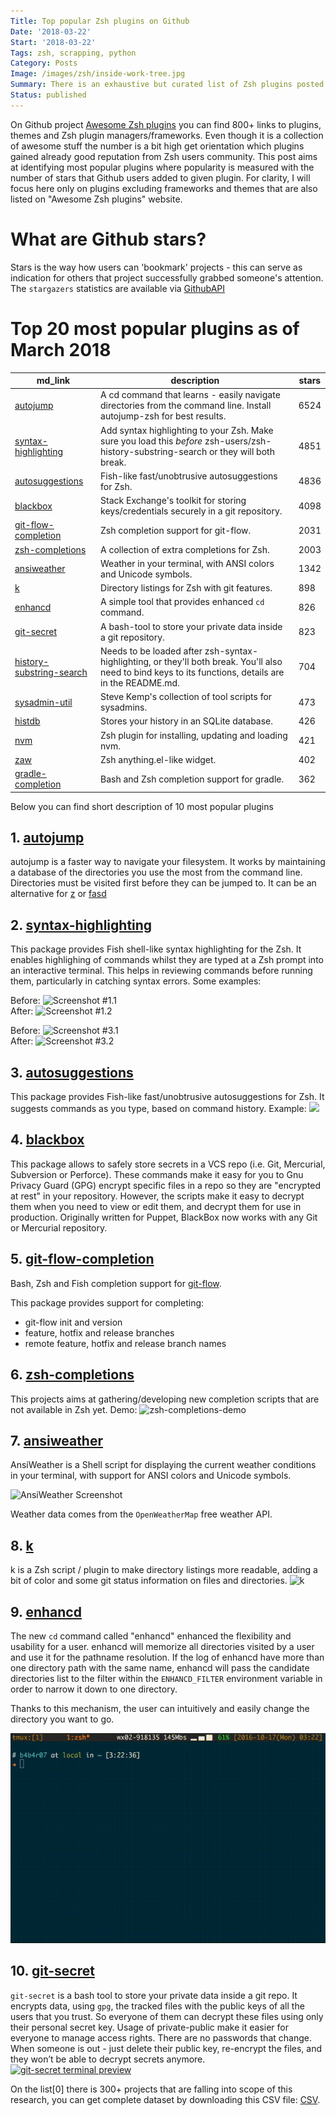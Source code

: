 ```yaml
---
Title: Top popular Zsh plugins on Github
Date: '2018-03-22'
Start: '2018-03-22'
Tags: zsh, scrapping, python
Category: Posts
Image: /images/zsh/inside-work-tree.jpg
Summary: There is an exhaustive but curated list of Zsh plugins posted on Github project [Awesome Zsh plugins](https://github.com/unixorn/awesome-zsh-plugins). You can find there 800+ links to plugins, themes and Zsh plugin managers/frameworks. Even though it is a collection of awesome stuff the number is a bit high get orientation which plugins gained already good reputation from Zsh users community. In this post I will identify most popular plugins - those which have highest number of stars.
Status: published
---
```


On Github project [Awesome Zsh plugins](https://github.com/unixorn/awesome-zsh-plugins) you can find 800+ links to plugins, themes and Zsh plugin managers/frameworks. Even though it is a collection of awesome stuff the number is a bit high get orientation which plugins gained already good reputation from Zsh users community. This post aims at identifying most popular plugins where popularity is measured with the number of stars that Github users added to given plugin. For clarity, I will focus here only on plugins excluding frameworks and themes that are also listed on "Awesome Zsh plugins" website.

# What are Github stars?

Stars is the way how users can 'bookmark' projects - this can serve as indication for others that project successfully grabbed someone's attention. The `stargazers` statistics are available via [GithubAPI](https://developer.github.com/v4/)

# Top 20 most popular plugins as of March 2018

md_link                                                                               | description                                                                                                                                            | stars
------------------------------------------------------------------------------------- | ------------------------------------------------------------------------------------------------------------------------------------------------------ | -----
[autojump](https://github.com/wting/autojump)                                         | A cd command that learns - easily navigate directories from the command line. Install autojump-zsh for best results.                                   | 6524
[syntax-highlighting](https://github.com/zsh-users/zsh-syntax-highlighting)           | Add syntax highlighting to your Zsh. Make sure you load this _before_ zsh-users/zsh-history-substring-search or they will both break.                  | 4851
[autosuggestions](https://github.com/zsh-users/zsh-autosuggestions)                   | Fish-like fast/unobtrusive autosuggestions for Zsh.                                                                          | 4836
[blackbox](https://github.com/StackExchange/blackbox)                                 | Stack Exchange's toolkit for storing keys/credentials securely in a git repository.                                                                    | 4098
[git-flow-completion](https://github.com/bobthecow/git-flow-completion)               | Zsh completion support for git-flow.                                                                                                                   | 2031
[zsh-completions](https://github.com/zsh-users/zsh-completions)                       | A collection of extra completions for Zsh.                                                                                                             | 2003
[ansiweather](https://github.com/fcambus/ansiweather)                                 | Weather in your terminal, with ANSI colors and Unicode symbols.                                                                                        | 1342
[k](https://github.com/rimraf/k)                                                      | Directory listings for Zsh with git features.                                                                                                          | 898
[enhancd](https://github.com/b4b4r07/enhancd)                                         | A simple tool that provides enhanced `cd` command.                                                                                                     | 826
[git-secret](https://github.com/sobolevn/git-secret)                                  | A bash-tool to store your private data inside a git repository.                                                                                        | 823
[history-substring-search](https://github.com/zsh-users/zsh-history-substring-search) | Needs to be loaded after zsh-syntax-highlighting, or they'll both break. You'll also need to bind keys to its functions, details are in the README.md. | 704
[sysadmin-util](https://github.com/skx/sysadmin-util)                                 | Steve Kemp's collection of tool scripts for sysadmins.                                                                                                 | 473
[histdb](https://github.com/larkery/zsh-histdb)                                       | Stores your history in an SQLite database.                                                                                                             | 426
[nvm](https://github.com/lukechilds/zsh-nvm)                                          | Zsh plugin for installing, updating and loading nvm.                                                                                                   | 421
[zaw](https://github.com/zsh-users/zaw)                                               | Zsh anything.el-like widget.                                                                                                                           | 402
[gradle-completion](https://github.com/eriwen/gradle-completion)                      | Bash and Zsh completion support for gradle.                                                                                                            | 362

Below you can find short description of 10 most popular plugins

## 1. [autojump](https://github.com/wting/autojump)

autojump is a faster way to navigate your filesystem. It works by maintaining a database of the directories you use the most from the command line. Directories must be visited first before they can be jumped to. It can be an alternative for [z](https://github.com/rupa/z) or [fasd](https://github.com/clvv/fasd)

## 2. [syntax-highlighting](https://github.com/zsh-users/zsh-syntax-highlighting)

This package provides Fish shell-like syntax highlighting for the Zsh. It enables highlighing of commands whilst they are typed at a Zsh prompt into an interactive terminal. This helps in reviewing commands before running them, particularly in catching syntax errors.
Some examples:

Before: ![Screenshot #1.1](https://raw.githubusercontent.com/zsh-users/zsh-syntax-highlighting/master/images/before1-smaller.png)
</br>
After: ![Screenshot #1.2](https://raw.githubusercontent.com/zsh-users/zsh-syntax-highlighting/master/images/after1-smaller.png)

Before: ![Screenshot #3.1](https://raw.githubusercontent.com/zsh-users/zsh-syntax-highlighting/master/images/before3-smaller.png)
</br>
After: ![Screenshot #3.2](https://raw.githubusercontent.com/zsh-users/zsh-syntax-highlighting/master/images/after3-smaller.png)

## 3. [autosuggestions](https://github.com/zsh-users/zsh-autosuggestions)

This package provides Fish-like fast/unobtrusive autosuggestions for Zsh. It suggests commands as you type, based on command history.
Example:
<a href="https://asciinema.org/a/37390" target="_blank"><img src="https://asciinema.org/a/37390.png" width="400" /></a>

## 4. [blackbox](https://github.com/StackExchange/blackbox)

This package allows to safely store secrets in a VCS repo (i.e. Git, Mercurial, Subversion or Perforce). These commands make it easy for you to Gnu Privacy Guard (GPG) encrypt specific files in a repo so they are "encrypted at rest" in your repository. However, the scripts make it easy to decrypt them when you need to view or edit them, and decrypt them for use in production. Originally written for Puppet, BlackBox now works with any Git or Mercurial repository.

## 5. [git-flow-completion](https://github.com/bobthecow/git-flow-completion)

Bash, Zsh and Fish completion support for [git-flow](http://github.com/nvie/gitflow).

This package provides support for completing:

* git-flow init and version
* feature, hotfix and release branches
* remote feature, hotfix and release branch names

## 6. [zsh-completions](https://github.com/zsh-users/zsh-completions)
This projects aims at gathering/developing new completion scripts that are not available in Zsh yet.
Demo:
![zsh-completions-demo](https://raw.githubusercontent.com/supercrabtree/k/gh-pages/inside-work-tree.jpg)

## 7. [ansiweather](https://github.com/fcambus/ansiweather)

AnsiWeather is a Shell script for displaying the current weather conditions
in your terminal, with support for ANSI colors and Unicode symbols.

![AnsiWeather Screenshot](https://camo.githubusercontent.com/3e34f3781bf3109aa757104c8fa39c8e3ee95675/68747470733a2f2f7777772e63616d6275732e6e65742f66696c65732f616e7369776561746865722f616e7369776561746865722e706e67)

Weather data comes from the `OpenWeatherMap` free weather API.

## 8. [k](https://github.com/rimraf/k)

k is a Zsh script / plugin to make directory listings more readable, adding a bit of color and some git status information on files and directories.
![k](https://raw.githubusercontent.com/supercrabtree/k/gh-pages/inside-work-tree.jpg)

## 9. [enhancd](https://github.com/b4b4r07/enhancd)

The new `cd` command called "enhancd" enhanced the flexibility and usability for a user. enhancd will memorize all directories visited by a user and use it for the pathname resolution. If the log of enhancd have more than one directory path with the same name, enhancd will pass the candidate directories list to the filter within the `ENHANCD_FILTER` environment variable in order to narrow it down to one directory.

Thanks to this mechanism, the user can intuitively and easily change the directory you want to go.

![enhancd-demo](https://raw.githubusercontent.com/b4b4r07/screenshots/master/enhancd/demo.gif)

## 10. [git-secret](https://github.com/sobolevn/git-secret)

`git-secret` is a bash tool to store your private data inside a git repo. It encrypts data, using `gpg`, the tracked files with the public keys of all the users that you trust. So everyone of them can decrypt these files using only their personal secret key. Usage of private-public make it easier for everyone to manage access rights. There are no passwords that change. When someone is out - just delete their public key, re-encrypt the files, and they won’t be able to decrypt secrets anymore.
[![git-secret terminal preview](https://asciinema.org/a/41811.png)](https://asciinema.org/a/41811?autoplay=1)

On the list[0] there is 300+ projects that are falling into scope of this research, you can get complete dataset by downloading this CSV file: [CSV](/downloads/180322_results_sorted.csv).
